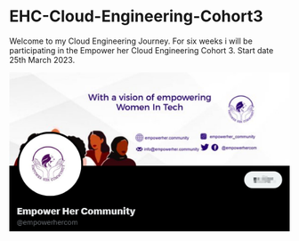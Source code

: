 # EHC-Cloud-Engineering-Cohort3

Welcome to my Cloud Engineering Journey. For six weeks i will be participating in the Empower her Cloud Engineering Cohort 3. 
Start date 25th March 2023.

![image](./images/looo.png)